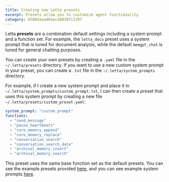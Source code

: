 ```yaml
---
title: Creating new Letta presets
excerpt: Presets allow you to customize agent functionality
category: 6580daaa48aeca0038fc2297
---
```


Letta **presets** are a combination default settings including a system prompt and a function set. For example, the `letta_docs` preset uses a system prompt that is tuned for document analysis, while the default `memgpt_chat` is tuned for general chatting purposes.

You can create your own presets by creating a `.yaml` file in the `~/.letta/presets` directory. If you want to use a new custom system prompt in your preset, you can create a `.txt` file in the `~/.letta/system_prompts` directory.

For example, if I create a new system prompt and place it in `~/.letta/system_prompts/custom_prompt.txt`, I can then create a preset that uses this system prompt by creating a new file `~/.letta/presets/custom_preset.yaml`:

```yaml
system_prompt: "custom_prompt"
functions:
  - "send_message"
  - "pause_heartbeats"
  - "core_memory_append"
  - "core_memory_replace"
  - "conversation_search"
  - "conversation_search_date"
  - "archival_memory_insert"
  - "archival_memory_search"
```

This preset uses the same base function set as the default presets. You can see the example presets provided [here](https://github.com/cpacker/Letta/tree/main/letta/presets/examples), and you can see example system prompts [here](https://github.com/cpacker/Letta/tree/main/letta/prompts/system).
